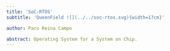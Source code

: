 ```yaml
---
title: 'SoC-RTOS'
subtitle: 'QueenField ![](../../soc-rtos.svg){width=17cm}'

author: Paco Reina Campo

abstract: Operating System for a System on Chip.
---
```

